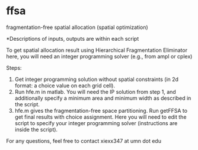 # ffsa
fragmentation-free spatial allocation (spatial optimization)

*Descriptions of inputs, outputs are within each script

To get spatial allocation result using Hierarchical Fragmentation Eliminator here, you will need an integer programming solver (e.g., from ampl or cplex)

Steps:
1. Get integer programming solution without spatial constraints (in 2d format: a choice value on each grid cell).
2. Run hfe.m in matlab. You will need the IP solution from step 1, and additionally specify a minimum area and minimum width as described in the script.
3. hfe.m gives the fragmentation-free space partitioning. Run getFFSA to get final results with choice assignment. Here you will need to edit the script to specify your integer programming solver (instructions are inside the script).

For any questions, feel free to contact xiexx347 at umn dot edu
